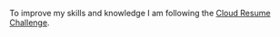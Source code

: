 To improve my skills and knowledge I am following the [Cloud Resume Challenge](https://cloudresumechallenge.dev/docs/the-challenge/aws/).
